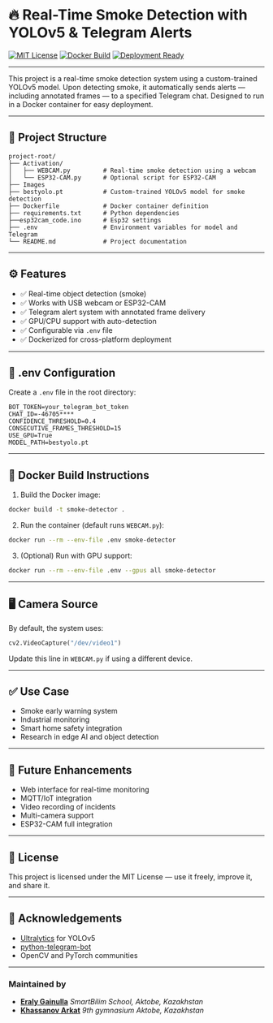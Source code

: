 # 🔥 Real-Time Smoke Detection with YOLOv5 & Telegram Alerts

[![MIT License](https://img.shields.io/badge/license-MIT-blue.svg)](LICENSE)
[![Docker Build](https://img.shields.io/badge/docker-ready-blue)](https://hub.docker.com/r/yourdockerusername/smoke-detector)
[![Deployment Ready](https://img.shields.io/badge/deployment-ready-success)](#)

---

This project is a real-time smoke detection system using a custom-trained YOLOv5 model. Upon detecting smoke, it automatically sends alerts — including annotated frames — to a specified Telegram chat. Designed to run in a Docker container for easy deployment.

---

## 📁 Project Structure

```
project-root/
├── Activation/
│   ├── WEBCAM.py         # Real-time smoke detection using a webcam
│   └── ESP32-CAM.py      # Optional script for ESP32-CAM
├── Images
├── bestyolo.pt           # Custom-trained YOLOv5 model for smoke detection
├── Dockerfile            # Docker container definition
├── requirements.txt      # Python dependencies
├──esp32cam_code.ino      # Esp32 settings 
├── .env                  # Environment variables for model and Telegram
└── README.md             # Project documentation
```

---

## ⚙️ Features

- ✅ Real-time object detection (smoke)
- ✅ Works with USB webcam or ESP32-CAM
- ✅ Telegram alert system with annotated frame delivery
- ✅ GPU/CPU support with auto-detection
- ✅ Configurable via `.env` file
- ✅ Dockerized for cross-platform deployment

---

## 🔐 .env Configuration

Create a `.env` file in the root directory:

```env
BOT_TOKEN=your_telegram_bot_token
CHAT_ID=-46705****
CONFIDENCE_THRESHOLD=0.4
CONSECUTIVE_FRAMES_THRESHOLD=15
USE_GPU=True
MODEL_PATH=bestyolo.pt
```

---

## 🐳 Docker Build Instructions

1. Build the Docker image:

```bash
docker build -t smoke-detector .
```

2. Run the container (default runs `WEBCAM.py`):

```bash
docker run --rm --env-file .env smoke-detector
```

3. (Optional) Run with GPU support:

```bash
docker run --rm --env-file .env --gpus all smoke-detector
```

---

## 🖥️ Camera Source

By default, the system uses:

```python
cv2.VideoCapture("/dev/video1")
```

Update this line in `WEBCAM.py` if using a different device.

---

## ✅ Use Case

- Smoke early warning system
- Industrial monitoring
- Smart home safety integration
- Research in edge AI and object detection

---

## 📌 Future Enhancements

- Web interface for real-time monitoring
- MQTT/IoT integration
- Video recording of incidents
- Multi-camera support
- ESP32-CAM full integration

---

## 📜 License

This project is licensed under the MIT License — use it freely, improve it, and share it.

---

## 🤝 Acknowledgements

- [Ultralytics](https://github.com/ultralytics/yolov5) for YOLOv5
- [python-telegram-bot](https://github.com/python-telegram-bot/python-telegram-bot)
- OpenCV and PyTorch communities

---

### Maintained by 
- **[Eraly Gainulla](https://eraly-ml.github.io/)** _SmartBilim School, Aktobe, Kazakhstan_
- **[Khassanov Arkat](https://github.com/Arka04bro)** _9th gymnasium Aktobe, Kazakhstan_

